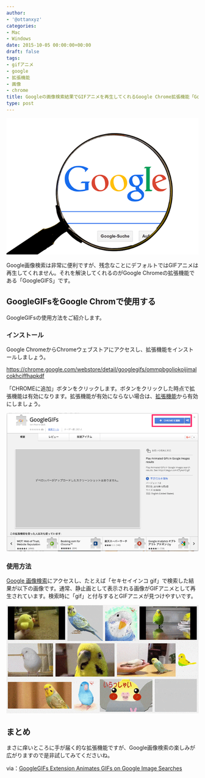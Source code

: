 ```yaml
---
author:
- '@ottanxyz'
categories:
- Mac
- Windows
date: 2015-10-05 00:00:00+00:00
draft: false
tags:
- gifアニメ
- google
- 拡張機能
- 画像
- chrome
title: Googleの画像検索結果でGIFアニメを再生してくれるGoogle Chrome拡張機能「GoogleGIFs」
type: post
---
```


![](151005-5611bfffcbde4.png)

Google画像検索は非常に便利ですが、残念なことにデフォルトではGIFアニメは再生してくれません。それを解決してくれるのがGoogle Chromeの拡張機能である「GoogleGIFS」です。

## GoogleGIFsをGoogle Chromで使用する

GoogleGIFsの使用方法をご紹介します。

### インストール

Google ChromeからChromeウェブストアにアクセスし、拡張機能をインストールしましょう。

<https://chrome.google.com/webstore/detail/googlegifs/ommpbgoliokoijimalcokhciffhapkdf>

「CHROMEに追加」ボタンをクリックします。ボタンをクリックした時点で拡張機能は有効になります。拡張機能が有効にならない場合は、[拡張機能](chrome://extensions/)から有効にしましょう。

![](151005-5611c47127e9e.png)

### 使用方法

[Google 画像検索](https://www.google.co.jp/imghp)にアクセスし、たとえば「セキセイインコ gif」で検索した結果が以下の画像です。通常、静止画として表示される画像がGIFアニメとして再生されています。検索時に「gif」と付与するとGIFアニメが見つけやすいです。

![](151005-5611c0c8165c2.gif)

## まとめ

まさに痒いところに手が届く的な拡張機能ですが、Google画像検索の楽しみが広がりますので是非試してみてくださいね。

via：[GoogleGIFs Extension Animates GIFs on Google Image Searches](https://lifehacker.com/googlegifs-extension-animates-gifs-on-google-image-sear-1734457704)
